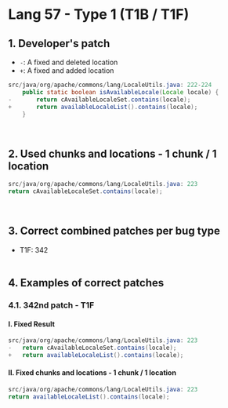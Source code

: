 # Lang 57 - Type 1 (T1B / T1F)

## 1. Developer's patch
* `-`: A fixed and deleted location
* `+`: A fixed and added location
```java
src/java/org/apache/commons/lang/LocaleUtils.java: 222-224
    public static boolean isAvailableLocale(Locale locale) {
-       return cAvailableLocaleSet.contains(locale);
+       return availableLocaleList().contains(locale);
    }
```
<br>

## 2. Used chunks and locations - 1 chunk / 1 location
```java
src/java/org/apache/commons/lang/LocaleUtils.java: 223
return cAvailableLocaleSet.contains(locale);
```
<br>

## 3. Correct combined patches per bug type
* T1F: 342
<br><br>

## 4. Examples of correct patches
### 4.1. 342nd patch - T1F
#### I. Fixed Result
```java
src/java/org/apache/commons/lang/LocaleUtils.java: 223
-   return cAvailableLocaleSet.contains(locale);
+   return availableLocaleList().contains(locale);
```

#### II. Fixed chunks and locations - 1 chunk / 1 location
```java
src/java/org/apache/commons/lang/LocaleUtils.java: 223
return availableLocaleList().contains(locale);
```
<br><br>